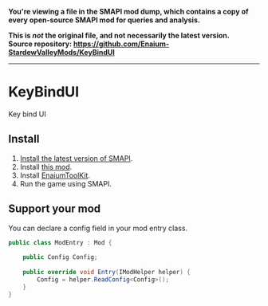 **You're viewing a file in the SMAPI mod dump, which contains a copy of every open-source SMAPI mod
for queries and analysis.**

**This is _not_ the original file, and not necessarily the latest version.**  
**Source repository: https://github.com/Enaium-StardewValleyMods/KeyBindUI**

----

# KeyBindUI
Key bind UI
## Install
1. [Install the latest version of SMAPI](https://smapi.io/).
2. Install [this mod](https://github.com/Enaium-StardewValleyMods/KeyBindUI/releases).
3. Install [EnaiumToolKit](https://github.com/Enaium-StardewValleyMods/EnaiumToolKit/releases).
4. Run the game using SMAPI.
## Support your mod
You can declare a config field in your mod entry class.

```csharp
public class ModEntry : Mod {
    
    public Config Config;
    
    public override void Entry(IModHelper helper) {
        Config = helper.ReadConfig<Config>();
    }
}
```